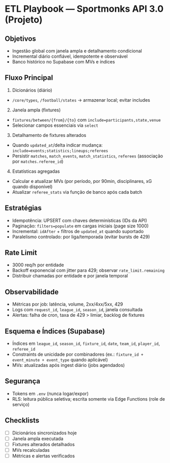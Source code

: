 # ETL Playbook — Sportmonks API 3.0 (Projeto)

## Objetivos
- Ingestão global com janela ampla e detalhamento condicional
- Incremental diário confiável, idempotente e observável
- Banco histórico no Supabase com MVs e índices

## Fluxo Principal
1) Dicionários (diário)
- `/core/types`, `/football/states` → armazenar local; evitar includes

2) Janela ampla (fixtures)
- `fixtures/between/{from}/{to}` com `include=participants,state,venue`
- Selecionar campos essenciais via `select`

3) Detalhamento de fixtures alterados
- Quando `updated_at`/delta indicar mudança: `include=events;statistics;lineups;referees`
- Persistir `matches`, `match_events`, `match_statistics`, `referees` (associação por `matches.referee_id`)

4) Estatísticas agregadas
- Calcular e atualizar MVs (por período, por 90min, disciplinares, xG quando disponível)
- Atualizar `referee_stats` via função de banco após cada batch

## Estratégias
- Idempotência: UPSERT com chaves determinísticas (IDs da API)
- Paginação: `filters=populate` em cargas iniciais (page size 1000)
- Incremental: `idAfter` + filtros de `updated_at` quando suportado
- Paralelismo controlado: por liga/temporada (evitar bursts de 429)

## Rate Limit
- 3000 req/h por entidade
- Backoff exponencial com jitter para 429; observar `rate_limit.remaining`
- Distribuir chamadas por entidade e por janela temporal

## Observabilidade
- Métricas por job: latência, volume, 2xx/4xx/5xx, 429
- Logs com `request_id`, `league_id`, `season_id`, janela consultada
- Alertas: falha de cron, taxa de 429 > limiar, backlog de fixtures

## Esquema e Índices (Supabase)
- Índices em `league_id`, `season_id`, `fixture_id`, `date`, `team_id`, `player_id`, `referee_id`
- Constraints de unicidade por combinadores (ex.: `fixture_id + event_minute + event_type` quando aplicável)
- MVs: atualizadas após ingest diário (jobs agendados)

## Segurança
- Tokens em `.env` (nunca logar/expor)
- RLS: leitura pública seletiva; escrita somente via Edge Functions (role de serviço)

## Checklists
- [ ] Dicionários sincronizados hoje
- [ ] Janela ampla executada
- [ ] Fixtures alterados detalhados
- [ ] MVs recalculadas
- [ ] Métricas e alertas verificados
